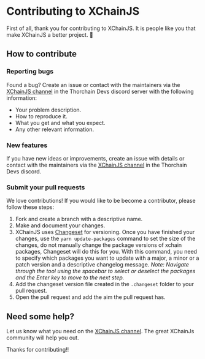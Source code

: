 # Contributing to XChainJS

First of all, thank you for contributing to XChainJS. It is people like you that make XChainJS a better project. 💫

## How to contribute

### Reporting bugs

Found a bug? Create an issue or contact with the maintainers via the [XChainJS channel](https://discord.com/channels/838986635756044328/842252939149967382) in the Thorchain Devs discord server with the following information:
- Your problem description.
- How to reproduce it.
- What you get and what you expect.
- Any other relevant information.

### New features

If you have new ideas or improvements, create an issue with details or contact with the maintainers via the [XChainJS channel](https://discord.com/channels/838986635756044328/842252939149967382) in the Thorchain Devs discord.


### Submit your pull requests

We love contributions! If you would like to be become a contributor, please follow these steps:
1. Fork and create a branch with a descriptive name.
2. Make and document your changes.
3. XChainJS uses [Changeset](https://github.com/changesets/changesets) for versioning. Once you have finished your changes, use the `yarn update-packages` command to set the size of the changes, do not manually change the package versions of xchain packages, Changeset will do this for you. With this command, you need to specify which packages you want to update with a major, a minor or a patch version and a descriptive changelog message. *Note: Navigate through the tool using the spacebar to select or deselect the packages and the Enter key to move to the next step.*
4. Add the changeset version file created in the `.changeset` folder to your pull request.
5. Open the pull request and add the aim the pull request has.


## Need some help?

Let us know what you need on the  [XChainJS channel](https://discord.com/channels/838986635756044328/842252939149967382). The great XChainJs community will help you out.

Thanks for contributing!!
